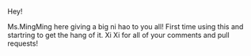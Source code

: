 
Hey! 

Ms.MingMing here giving a big ni hao to you all! First time using this and startring to get the hang of it. Xi Xi for all of your comments and pull requests!


